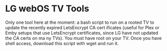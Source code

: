 # LG webOS TV Tools

Only one tool here at the moment: a bash script to run on a rooted TV to update the recently expired LetsEncrypt CA cert
ificates (useful for Plex or Emby setups that use LetsEncrypt certificates, since LG have not updated the CA certs on ma
ny TVs). You must have root on your TV. Once you have shell access, download this script with wget and run it.
